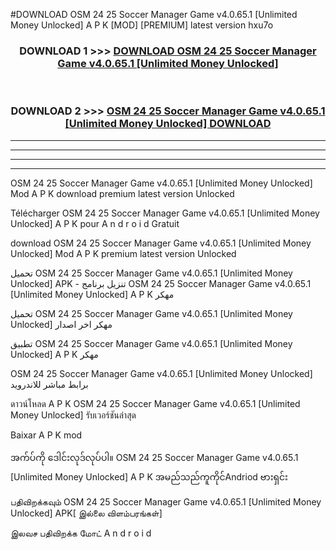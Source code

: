 #DOWNLOAD OSM 24 25 Soccer Manager Game v4.0.65.1  [Unlimited Money Unlocked] A P K [MOD] [PREMIUM] latest version hxu7o



<div align="center">

<h3>DOWNLOAD 1 >>> <a href="https://teeasianyam.web.app?sq=OSM 24 25 Soccer Manager Game v4.0.65.1  [Unlimited Money Unlocked]">DOWNLOAD OSM 24 25 Soccer Manager Game v4.0.65.1  [Unlimited Money Unlocked] </a></h3><br>

<h3>DOWNLOAD 2 >>> <a href="https://teeasianyam.web.app?sq=OSM 24 25 Soccer Manager Game v4.0.65.1  [Unlimited Money Unlocked] ">OSM 24 25 Soccer Manager Game v4.0.65.1  [Unlimited Money Unlocked]  DOWNLOAD </a></h3>

</div>


----------------------------------------------------------

----------------------------------------------------------

----------------------------------------------------------

----------------------------------------------------------


OSM 24 25 Soccer Manager Game v4.0.65.1  [Unlimited Money Unlocked]  Mod A P K download premium latest version Unlocked

Télécharger OSM 24 25 Soccer Manager Game v4.0.65.1  [Unlimited Money Unlocked]  A P K pour A n d r o i d Gratuit

download OSM 24 25 Soccer Manager Game v4.0.65.1  [Unlimited Money Unlocked]  Mod A P K premium latest version Unlocked

تحميل OSM 24 25 Soccer Manager Game v4.0.65.1  [Unlimited Money Unlocked]  APK - تنزيل برنامج OSM 24 25 Soccer Manager Game v4.0.65.1  [Unlimited Money Unlocked]  A P K مهكر

تحميل OSM 24 25 Soccer Manager Game v4.0.65.1  [Unlimited Money Unlocked]  مهكر اخر اصدار

تطبيق OSM 24 25 Soccer Manager Game v4.0.65.1  [Unlimited Money Unlocked]  A P K مهكر

OSM 24 25 Soccer Manager Game v4.0.65.1  [Unlimited Money Unlocked]  برابط مباشر للاندرويد

ดาวน์โหลด A P K OSM 24 25 Soccer Manager Game v4.0.65.1  [Unlimited Money Unlocked]  รับเวอร์ชันล่าสุด

Baixar A P K mod

အက်ပ်ကို ဒေါင်းလုဒ်လုပ်ပါ။ OSM 24 25 Soccer Manager Game v4.0.65.1  [Unlimited Money Unlocked]  A P K အမည်သည်ကူကိုင်Andriod ဗားရှင်း

பதிவிறக்கவும் OSM 24 25 Soccer Manager Game v4.0.65.1  [Unlimited Money Unlocked]  APK[ இல்லை விளம்பரங்கள்] 
 
இலவச பதிவிறக்க மோட் A n d r o i d



